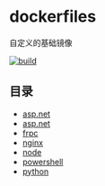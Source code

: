 # dockerfiles

自定义的基础镜像

[![build](https://github.com/staneee/dockerfiles/actions/workflows/build.yml/badge.svg)](https://github.com/staneee/dockerfiles/actions/workflows/build.yml)

## 目录

- [asp.net](/src/aspnet/README.md)
- [asp.net](/src/dotnet/README.md)
- [frpc](/src/frpc/README.md)
- [nginx](/src/nginx/README.md)
- [node](/src/node/README.md)
- [powershell](/src/powershell/README.md)
- [python](/src/python/README.md)
